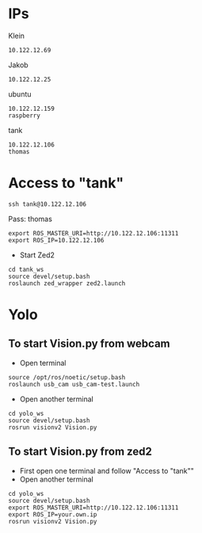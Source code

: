 # IPs
Klein
```
10.122.12.69
```
Jakob
```
10.122.12.25
```

ubuntu
```
10.122.12.159
raspberry
```
tank
```
10.122.12.106
thomas
```
# Access to "tank"
```
ssh tank@10.122.12.106
```
Pass: thomas
```
export ROS_MASTER_URI=http://10.122.12.106:11311
export ROS_IP=10.122.12.106
```
- Start Zed2 
```
cd tank_ws
source devel/setup.bash
roslaunch zed_wrapper zed2.launch
```

# Yolo

## To start Vision.py from webcam
- Open terminal
```
source /opt/ros/noetic/setup.bash
roslaunch usb_cam usb_cam-test.launch
```
- Open another terminal
```
cd yolo_ws
source devel/setup.bash
rosrun visionv2 Vision.py
```
## To start Vision.py from zed2
- First open one terminal and follow "Access to "tank""
- Open another terminal
```
cd yolo_ws
source devel/setup.bash
export ROS_MASTER_URI=http://10.122.12.106:11311
export ROS_IP=your.own.ip
rosrun visionv2 Vision.py
```
